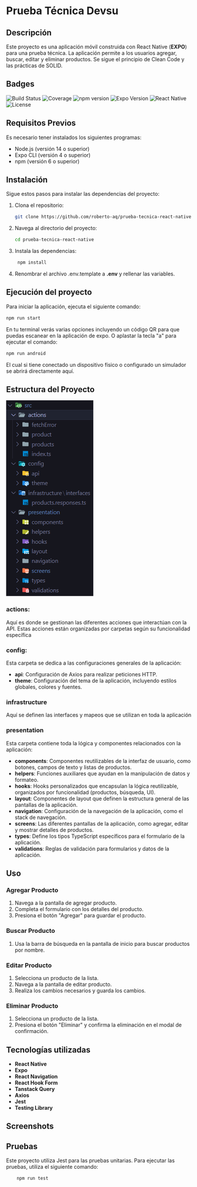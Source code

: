 # Prueba Técnica Devsu

## Descripción

Este proyecto es una aplicación móvil construida con React Native (**EXPO**) para una prueba técnica. La aplicación permite a los usuarios agregar, buscar, editar y eliminar productos. Se sigue el principio de Clean Code y las prácticas de SOLID.

## Badges

![Build Status](https://img.shields.io/badge/build-passing-brightgreen)
![Coverage](https://img.shields.io/badge/coverage-90%25-brightgreen)
![npm version](https://img.shields.io/badge/npm-6.14.8-blue)
![Expo Version](https://img.shields.io/badge/expo-41.0.1-blue)
![React Native](https://img.shields.io/badge/react--native-0.74.1-blue)
![License](https://img.shields.io/badge/license-MIT-green)

## Requisitos Previos
Es necesario tener instalados los siguientes programas:
- Node.js (versión 14 o superior)
- Expo CLI (versión 4 o superior)
- npm (versión 6 o superior)

## Instalación

Sigue estos pasos para instalar las dependencias del proyecto:

1. Clona el repositorio:
   ```bash
   git clone https://github.com/roberto-aq/prueba-tecnica-react-native.git
   ```
2. Navega al directorio del proyecto: 
     ```bash
   cd prueba-tecnica-react-native
   ```
3. Instala las dependencias: 
    ```bash 
     npm install
    ```
4. Renombrar el archivo .env.template a **.env** y rellenar las variables.

## Ejecución del proyecto
Para iniciar la aplicación, ejecuta el siguiente comando:
```bash
npm run start
```
En tu terminal verás varias opciones incluyendo un código QR para que puedas escanear en la aplicación de expo. O aplastar la tecla "a" para ejecutar el comando:
```bash
npm run android
```
El cual si tiene conectado un dispositivo físico o configurado un simulador se abrirá directamente aquí.

## Estructura del Proyecto
 ![Estructura del Proyecto](/assets/assets-doc/estructura-carpetas-proyecto.png)

### actions: 
Aquí es donde se gestionan las diferentes acciones que interactúan con la API. Estas acciones están organizadas por carpetas según su funcionalidad específica

### config: 
Esta carpeta se dedica a las configuraciones generales de la aplicación: 
- **api**: Configuración de Axios para realizar peticiones HTTP.
- **theme**: Configuración del tema de la aplicación, incluyendo estilos globales, colores y fuentes.

### infrastructure
Aquí se definen las interfaces y mapeos que se utilizan en toda la aplicación

### presentation
Esta carpeta contiene toda la lógica y componentes relacionados con la aplicación: 
- **components**: Componentes reutilizables de la interfaz de usuario, como botones, campos de texto y listas de productos.
- **helpers**: Funciones auxiliares que ayudan en la manipulación de datos y formateo.
- **hooks**: Hooks personalizados que encapsulan la lógica reutilizable, organizados por funcionalidad (productos, búsqueda, UI).
- **layout**: Componentes de layout que definen la estructura general de las pantallas de la aplicación.
- **navigation**: Configuración de la navegación de la aplicación, como el stack de navegación.
- **screens**: Las diferentes pantallas de la aplicación, como agregar, editar y mostrar detalles de productos.
- **types**: Define los tipos TypeScript específicos para el formulario de la aplicación.
- **validations**: Reglas de validación para formularios y datos de la aplicación.

## Uso
### Agregar Producto
1. Navega a la pantalla de agregar producto.
2. Completa el formulario con los detalles del producto.
3. Presiona el botón "Agregar" para guardar el producto.

### Buscar Producto
1. Usa la barra de búsqueda en la pantalla de inicio para buscar productos por nombre.

### Editar Producto
1. Selecciona un producto de la lista.
2. Navega a la pantalla de editar producto.
3. Realiza los cambios necesarios y guarda los cambios.

### Eliminar Producto
1. Selecciona un producto de la lista.
2. Presiona el botón "Eliminar" y confirma la eliminación en el modal de confirmación.

## Tecnologías utilizadas
- **React Native** 
- **Expo**
- **React Navigation**
- **React Hook Form**
- **Tanstack Query**
- **Axios**
- **Jest**
- **Testing Library**


## Screenshots 


## Pruebas
Este proyecto utiliza Jest para las pruebas unitarias. Para ejecutar las pruebas, utiliza el siguiente comando:
```bash
    npm run test
```